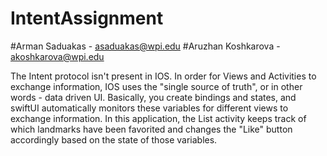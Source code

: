 # IntentAssignment
#Arman Saduakas - asaduakas@wpi.edu
#Aruzhan Koshkarova - akoshkarova@wpi.edu

The Intent protocol isn't present in IOS. In order for Views and Activities to exchange information, IOS uses the "single source of truth", or in other words - data driven UI. 
Basically, you create bindings and states, and swiftUI automatically monitors these variables for different views to exchange information. In this
application, the List activity keeps track of which landmarks have been favorited and changes the "Like" button accordingly based on the state of 
those variables. 
